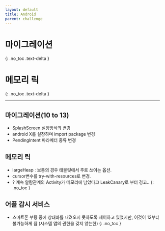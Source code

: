 ```yaml
---
layout: default
title: Android
parent: challenge 
---
```


# 마이그레이션
{: .no_toc .text-delta }

# 메모리 릭
{: .no_toc .text-delta }

---

## 마이그레이션(10 to 13)
- SplashScreen 실장방식의 변경
- android X를 실장하며 import package 변경
- PendingIntent 파라메터 종류 변경

## 메모리 릭
- largeHeap : 보통의 경우 태블릿에서 주로 쓰이는 옵션. 
- cursor변수를 try-with-resources로 변경.
- ? 계속 알람관계의 Activity가 메모리에 남았다고 LeakCanary로 부터 경고..
{: .no_toc }

## 어플 감시 서비스
- 스마트폰 부팅 중에 상태바를 내려오지 못하도록 제어하고 있었지만, 이것이 12부터 불가능하게 됨 (시스템 앱의 권한을 갖지 않는한)
{: .no_toc }
